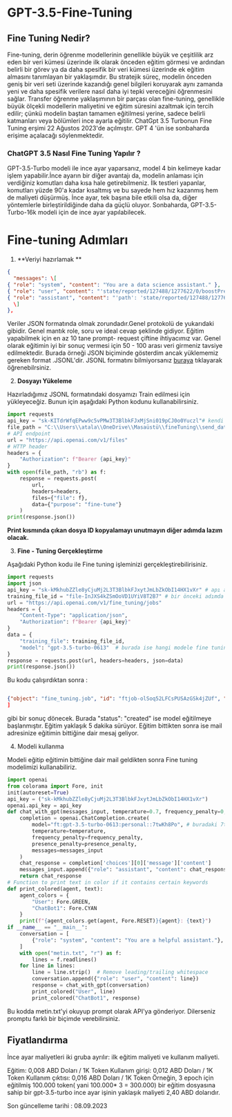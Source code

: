 # GPT-3.5-Fine-Tuning
## Fine Tuning Nedir?
Fine-tuning, derin öğrenme modellerinin genellikle büyük ve çeşitlilik arz eden bir veri kümesi üzerinde ilk olarak önceden eğitim görmesi ve ardından belirli bir görev ya da daha spesifik bir veri kümesi üzerinde ek eğitim almasını tanımlayan bir yaklaşımdır. Bu stratejik süreç, modelin önceden geniş bir veri seti üzerinde kazandığı genel bilgileri koruyarak aynı zamanda yeni ve daha spesifik verilere nasıl daha iyi tepki vereceğini öğrenmesini sağlar. Transfer öğrenme yaklaşımının bir parçası olan fine-tuning, genellikle büyük ölçekli modellerin maliyetini ve eğitim süresini azaltmak için tercih edilir; çünkü modelin baştan tamamen eğitilmesi yerine, sadece belirli katmanları veya bölümleri ince ayarla eğitilir. ChatGpt 3.5 Turbonun Fine Tuning erşimi 22 Ağustos 2023'de açılmıştır. GPT 4 'ün ise sonbaharda erişime açalacağı söylenmektedir.

### ChatGPT 3.5 Nasıl Fine Tuning Yapılır ?
 GPT-3.5-Turbo modeli ile ince ayar yaparsanız, model 4 bin kelimeye kadar işlem yapabilir.İnce ayarın bir diğer avantajı da, modelin anlaması için verdiğiniz komutları daha kısa hale getirebilmeniz. İlk testleri yapanlar, komutları yüzde 90'a kadar kısaltmış ve bu sayede hem hız kazanmış hem de maliyeti düşürmüş. İnce ayar, tek başına bile etkili olsa da, diğer yöntemlerle birleştirildiğinde daha da güçlü oluyor. Sonbaharda, GPT-3.5-Turbo-16k modeli için de ince ayar yapılabilecek.

  # Fine-tuning Adımları

1. **Veriyi hazırlamak **
```json
{
  "messages": \[
{ "role": "system", "content": "You are a data science assistant." },
{ "role": "user", "content": "'state/reported/127488/1277622/0/boostPres: 198000' I want you to analyze this data " },
{ "role": "assistant", "content": "'path': 'state/reported/127488/1277622/0/boostPres', 'value': 198000, 'evaluation': 'Boost pressure measurement is 198000. This value seems abnormally high; please check for potential issues.'" }
  \]
},
```

Veriler JSON formatında olmak zorundadır.Genel protokolü de yukarıdaki gibidir. Genel mantık role, soru ve ideal cevap şeklinde gidiyor. Eğitim yapabilmek için en az 10 tane prompt- request çiftine ihtiyacımız var. Genel olarak eğitimin iyi bir sonuç vermesi için 
50 - 100 arası veri girmeniz tavsiye edilmektedir. Burada örneği JSON biçiminde gösterdim ancak yüklememiz gereken format .JSONL'dir. JSONL formatını bilmiyorsanız [buraya](https://hackernoon.com/json-lines-format-76353b4e588d) tıklayarak öğrenebilrsiniz. 

2. **Dosyayı Yükeleme**

Hazırladığımız JSONL formatındaki dosyamızı Train edilmesi için yükleyeceğiz. Bunun için aşağıdaki Python kodunu kullanabilirsiniz.
```python
import requests
api_key = "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"# kendi api keyiniz
file_path = "C:\\Users\\atala\\OneDrive\\Masaüstü\\fineTuning\\send_data3.jsonl" #yüklenecek dosyanın yolu
# API endpoint
url = "https://api.openai.com/v1/files"
# HTTP header
headers = {
    "Authorization": f"Bearer {api_key}"
}
with open(file_path, "rb") as f:
    response = requests.post(
        url,
        headers=headers,
        files={"file": f},
        data={"purpose": "fine-tune"}
    )
print(response.json())
```
**Print kısmında çıkan dosya ID kopyalamayı unutmayın diğer adımda lazım olacak.**






3. **Fine - Tuning Gerçekleştirme**

Aşağıdaki Python kodu ile Fine tuning işleminizi gerçekleştirebilirisiniz.
```python
import requests
import json
api_key = "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" # apı anahtar
training_file_id = "file-InJXS4kZSmOoVD1UYiV8T2B7" # bir önceki adımda yüklediğiniz dosyanın id si
url = "https://api.openai.com/v1/fine_tuning/jobs"
headers = {
    "Content-Type": "application/json",
    "Authorization": f"Bearer {api_key}"
}
data = {
    "training_file": training_file_id,
    "model": "gpt-3.5-turbo-0613"  # burada ise hangi modele fine tuning yapılacağını belirtiyosunuz
}
response = requests.post(url, headers=headers, json=data)
print(response.json())

```
Bu kodu çalışırdıktan sonra :
```json

{"object": "fine_tuning.job", "id": "ftjob-olSoq52LFCsPUSAzGSk4jZUf", "model": "gpt-3.5-turbo-0613", "created_at": 1693470516, "finished_at": null, "fine_tuned_model": null, "organization_id": "org-7BCRi2qMMKWqtOUo6ZQyY0oL", "result_files": [], "status": "created", "validation_file": null, "training_file": "file-5G5MEQox4qOJDTGvgGrgpiR5", "hyperparameters": {"n_epochs": 4}, "trained_tokens": null}
]
```
gibi bir sonuç dönecek. Burada "status": "created" ise model eğitilmeye başlanmıştır. Eğitim yaklaşık 5 dakika sürüyor. Eğitim bittikten sonra ise mail adresinize eğitimin bittiğine dair mesaj geliyor.

4. Modeli kullanma

Modeli eğitip eğitimin bittiğine dair mail geldikten sonra Fine tuning modelimizi kullanabiliriz.

```python
import openai
from colorama import Fore, init
init(autoreset=True)
api_key = ("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")
openai.api_key = api_key
def chat_with_gpt(messages_input, temperature=0.7, frequency_penalty=0, presence_penalty=0):
    completion = openai.ChatCompletion.create(
        model="ft:gpt-3.5-turbo-0613:personal::7twKh8Po", # buradaki 7twKh8Po kısımı mailde iletilen, modelin ID'si
        temperature=temperature,
        frequency_penalty=frequency_penalty,
        presence_penalty=presence_penalty,
        messages=messages_input
    )
    chat_response = completion['choices'][0]['message']['content']
    messages_input.append({"role": "assistant", "content": chat_response})
    return chat_response
# Function to print text in color if it contains certain keywords
def print_colored(agent, text):
    agent_colors = {
        "User": Fore.GREEN,
        "ChatBot1": Fore.CYAN
    }
    print(f"{agent_colors.get(agent, Fore.RESET)}{agent}: {text}")
if __name__ == "__main__":
    conversation = [
        {"role": "system", "content": "You are a helpful assistant."},
    ]
    with open("metin.txt", "r") as f:
        lines = f.readlines()
    for line in lines:
        line = line.strip()  # Remove leading/trailing whitespace
        conversation.append({"role": "user", "content": line})
        response = chat_with_gpt(conversation)
        print_colored("User", line)
        print_colored("ChatBot1", response)
```
Bu kodda metin.txt'yi okuyup prompt olarak API'ya gönderiyor. Dilerseniz promptu farklı bir biçimde verebilirsiniz.

## Fiyatlandırma

İnce ayar maliyetleri iki gruba ayrılır: ilk eğitim maliyeti ve kullanım maliyeti.

Eğitim: 0,008 ABD Doları / 1K Token
Kullanım girişi: 0,012 ABD Doları / 1K Token
Kullanım çıktısı: 0,016 ABD Doları / 1K Token
Örneğin, 3 epoch için eğitilmiş 100.000 token( yani 100.000* 3  = 300.000) bir eğitim dosyasına sahip bir gpt-3.5-turbo ince ayar işinin yaklaşık maliyeti 2,40 ABD dolarıdır.

Son güncelleme tarihi : 08.09.2023

